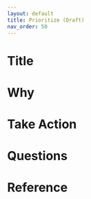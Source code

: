 ```yaml
---
layout: default
title: Prioritize (Draft)
nav_order: 50
---
```


# Title

# Why

# Take Action

# Questions

# Reference
